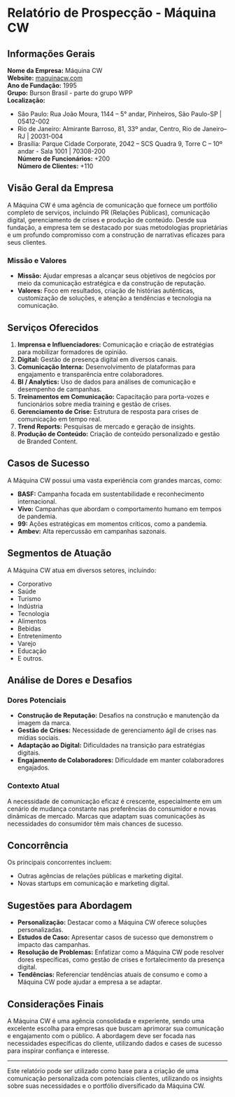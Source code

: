 # Relatório de Prospecção - Máquina CW

## Informações Gerais
**Nome da Empresa:** Máquina CW  
**Website:** [maquinacw.com](http://www.maquinacw.com)  
**Ano de Fundação:** 1995  
**Grupo:** Burson Brasil - parte do grupo WPP  
**Localização:** 
- São Paulo: Rua João Moura, 1144 – 5° andar, Pinheiros, São Paulo-SP | 05412-002
- Rio de Janeiro: Almirante Barroso, 81, 33º andar, Centro, Rio de Janeiro–RJ | 20031-004
- Brasília: Parque Cidade Corporate, 2042 – SCS Quadra 9, Torre C – 10º andar - Sala 1001 | 70308-200  
**Número de Funcionários:** +200  
**Número de Clientes:** +110  

## Visão Geral da Empresa
A Máquina CW é uma agência de comunicação que fornece um portfólio completo de serviços, incluindo PR (Relações Públicas), comunicação digital, gerenciamento de crises e produção de conteúdo. Desde sua fundação, a empresa tem se destacado por suas metodologias proprietárias e um profundo compromisso com a construção de narrativas eficazes para seus clientes.

### Missão e Valores
- **Missão:** Ajudar empresas a alcançar seus objetivos de negócios por meio da comunicação estratégica e da construção de reputação.
- **Valores:** Foco em resultados, criação de histórias autênticas, customização de soluções, e atenção a tendências e tecnologia na comunicação.

## Serviços Oferecidos
1. **Imprensa e Influenciadores:** Comunicação e criação de estratégias para mobilizar formadores de opinião.
2. **Digital:** Gestão de presença digital em diversos canais.
3. **Comunicação Interna:** Desenvolvimento de plataformas para engajamento e transparência entre colaboradores.
4. **BI / Analytics:** Uso de dados para análises de comunicação e desempenho de campanhas.
5. **Treinamentos em Comunicação:** Capacitação para porta-vozes e funcionários sobre media training e gestão de crises.
6. **Gerenciamento de Crise:** Estrutura de resposta para crises de comunicação em tempo real.
7. **Trend Reports:** Pesquisas de mercado e geração de insights.
8. **Produção de Conteúdo:** Criação de conteúdo personalizado e gestão de Branded Content.

## Casos de Sucesso
A Máquina CW possui uma vasta experiência com grandes marcas, como:
- **BASF:** Campanha focada em sustentabilidade e reconhecimento internacional.
- **Vivo:** Campanhas que abordam o comportamento humano em tempos de pandemia.
- **99:** Ações estratégicas em momentos críticos, como a pandemia.
- **Ambev:** Alta repercussão em campanhas sazonais.

## Segmentos de Atuação
A Máquina CW atua em diversos setores, incluindo:
- Corporativo
- Saúde
- Turismo
- Indústria
- Tecnologia
- Alimentos
- Bebidas
- Entretenimento
- Varejo
- Educação
- E outros.

## Análise de Dores e Desafios
### Dores Potenciais
- **Construção de Reputação:** Desafios na construção e manutenção da imagem da marca.
- **Gestão de Crises:** Necessidade de gerenciamento ágil de crises nas mídias sociais.
- **Adaptação ao Digital:** Dificuldades na transição para estratégias digitais.
- **Engajamento de Colaboradores:** Dificuldade em manter colaboradores engajados.

### Contexto Atual
A necessidade de comunicação eficaz é crescente, especialmente em um cenário de mudança constante nas preferências do consumidor e novas dinâmicas de mercado. Marcas que adaptam suas comunicações às necessidades do consumidor têm mais chances de sucesso.

## Concorrência
Os principais concorrentes incluem:
- Outras agências de relações públicas e marketing digital.
- Novas startups em comunicação e marketing digital.

## Sugestões para Abordagem
- **Personalização:** Destacar como a Máquina CW oferece soluções personalizadas.
- **Estudos de Caso:** Apresentar casos de sucesso que demonstrem o impacto das campanhas.
- **Resolução de Problemas:** Enfatizar como a Máquina CW pode resolver dores específicas, como gestão de crises e fortalecimento da presença digital.
- **Tendências:** Referenciar tendências atuais de consumo e como a Máquina CW pode ajudar a empresa a se adaptar.

## Considerações Finais
A Máquina CW é uma agência consolidada e experiente, sendo uma excelente escolha para empresas que buscam aprimorar sua comunicação e engajamento com o público. A abordagem deve ser focada nas necessidades específicas do cliente, utilizando dados e cases de sucesso para inspirar confiança e interesse.

---
Este relatório pode ser utilizado como base para a criação de uma comunicação personalizada com potenciais clientes, utilizando os insights sobre suas necessidades e o portfólio diversificado da Máquina CW.